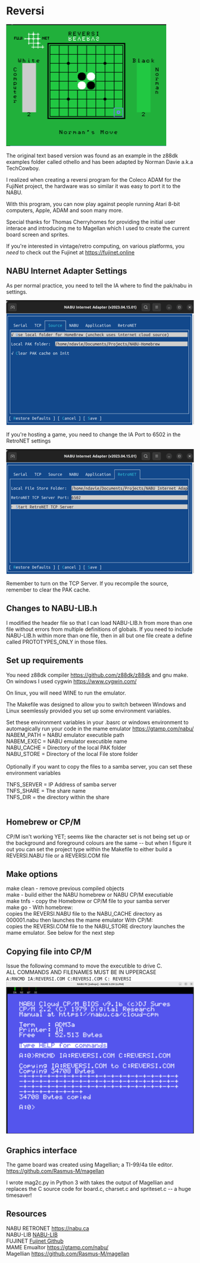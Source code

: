 # Reversi

![Reversi](../images/reversi.png)

The original text based version was found as an example in the
z88dk examples folder called othello and has been adapted by
Norman Davie a.k.a TechCowboy.

I realized when creating a reversi program for the Coleco ADAM for the
FujiNet project, the hardware was so similar it was easy to port 
it to the NABU.

With this program, you can now play against people running 
Atari 8-bit computers, Apple, ADAM and soon many more.

Special thanks for Thomas Cherryhomes for providing the 
initial user interace and introducing me to Magellan which 
I used to create the current board screen and sprites.

If you're interested in vintage/retro computing, on various
platforms, you *need* to check out the Fujinet at 
https://fujinet.online 

## NABU Internet Adapter Settings

As per normal practice, you need to tell the IA where to find
the pak/nabu in settings.

![Interface Adapter - Source](../images/source.png)

If you're hosting a game, you need to change the IA Port to
6502 in the RetroNET settings

![Interface Adapter - RetroNet](../images/retronet.png)

Remember to turn on the TCP Server.
If you recompile the source, remember to clear the PAK cache.

## Changes to NABU-LIB.h

I modified the header file so that I can load NABU-LIB.h from
more than one file without errors from multiple definitions of
globals.  If you need to include NABU-LIB.h within more than
one file, then in all but one file create a define called 
PROTOTYPES_ONLY in those files.

## Set up requirements

You need z88dk compiler 
https://github.com/z88dk/z88dk
and gnu make. On windows I used cygwin
https://www.cygwin.com/

On linux, you will need WINE to run the emulator.

The Makefile was designed to allow you to switch between Windows
and Linux seemlessly provided you set up some environment variables. 

Set these environment variables in your .basrc or windows environment
to automagically run your code in the mame emulator
https://gtamp.com/nabu/
<br/>
NABEM_PATH  = NABU emulator executible path<br/>
NABEM_EXEC  = NABU emulator executible name<br/>
NABU_CACHE  = Directory of the local PAK folder<br/>
NABU_STORE  = Directory of the local File store folder<br/>
<br/>
Optionally if you want to copy the files to a samba server, you
can set these environment variables

TNFS_SERVER = IP Address of samba server<br/>
TNFS_SHARE  = The share name<br/>
TNFS_DIR    = the directory within the share<br/>
<br/>
## Homebrew or CP/M

CP/M isn't working YET; seems like the character set is
not being set up or the background and foreground colours
are the same -- but when I figure it out you can
set the project type within the Makefile to either build
a REVERSI.NABU file or a REVERSI.COM file

## Make options

make clean - remove previous compiled objects<br/>
make       - build either the NABU homebrew or NABU CP/M executiable<br/>
make tnfs  - copy the Homebrew or CP/M file to your samba server<br/>
make go    - With homebrew: <br/>
               copies the REVERSI.NABU file to the NABU_CACHE directory
               as 000001.nabu then launches the mame emulator
             With CP/M:<br/>
               copies the REVERSI.COM file to the NABU_STORE directory
               launches the mame emulator. See below for the next step

## Copying file into CP/M

Issue the following command to move the executible to drive C. <br/> 
ALL COMMANDS AND FILENAMES MUST BE IN UPPERCASE<br/>
``
A:RNCMD IA:REVERSI.COM C:REVERSI.COM
C:
REVERSI
``
![CP/M Command](../images/cpm.png)

## Graphics interface

The game board was created using Magellian; a TI-99/4a tile editor.
https://github.com/Rasmus-M/magellan

I wrote mag2c.py in Python 3 with takes the output of Magellian and replaces the
C source code for board.c, charset.c and spriteset.c -- a huge timesaver!

## Resources

NABU RETRONET  https://nabu.ca <br/>
NABU-LIB       [NABU-LIB](https://github.com/DJSures/NABU-LIB)<br/>
FUJINET        [Fujinet Github](https://github.com/FujiNetWIFI)<br/>
MAME Emualtor  https://gtamp.com/nabu/<br/>
Magellian      https://github.com/Rasmus-M/magellan




